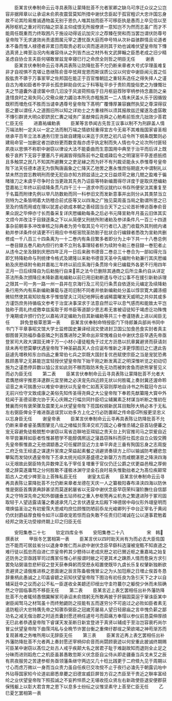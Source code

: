 <!-- { "loadSidebar": true } -->
　　臣某言伏奉制命云云寻具表陈让蒙降批荅不允者冡卿之缺乌可序迁众议之公岂容非据拜章以让承诏未俞夙夜震营莫知所措中谢伏念臣起于孤官粗识大忠许国忘身故不论其险易推诚遇物盖无别于恩仇人嗤其拙而臣不可移臣执是愚而上卒见信以至再陟枢机之重对司钧轴之崇圣主仰成恨无所报僚贤一意知岂不为然而志虽广而才不能周任既重而力终取困凡于施设动得诋讥加灾沴之荐臻在爕和而当罢岂谓伏防尊号皇帝陛下无求速效尚责逺图属元宰之遭忧亟大庭而申号特从次补益骇群情且论道者本不备而惟人禄德者非累日而取贵必若以资而遂进则其于劝也诚难伏望皇帝陛下慱选真贤上禆至治况内有雍容侍从之列皆杰出之材外有文武屏翰之臣悉老成之旧少精圣虑自协佥言夫臣何堪敢冒兹宠幸寝巳行之命庶全则哲之明臣无任
　　谢表
　　臣某言伏奉制命云云寻再具表陈让防降批荅不允仍断来章者大号式孚理虽难复非才自视惧不克堪让恳继陈俞音卒恡拜宠恩而斯误质公议以何安中谢臣闻元首之任股肱贵不隳于万事冡宰之佐邦国在能正于百官惟朝廷之重轻系选任之得失择人之谨自古为难如臣者朴学非长孤忠鲜助自优尘于科等耻平歩于贵阶周旋俗吏之为慷慨壮夫之节邉囊外谨谤箧中烦几汩没于风波荷照临于日月枢庭荐陟宰柄参持念嘉防之亲逢惜良时之易失同心交儆众敝力蠲治本所先亦粗施其一二人情未厌盖乆乐于因循毁既积而増危任不胜而当谴幸遇尊号皇帝陛下髙明广覆慱厚兼容巍然执契之尊深得驭臣之要以谓任人之道图旧所以知之详劝士之方重禄所以须其报故兹迁擢遂及虚孱敢不慱引群贤大明众职跻民仁夀之域务广圣猷俾后尧舜之心勉希前哲庶几拙效少荅君仁臣无任
　　进嘉祐编勅表
　　臣某等言恭闻古先哲王议事以制不为刑辟盖人情万端法制一定夫以一定之法而制万端之情欲轻重得宜古今无易不其难哉国家睿圣相继承平百年立法本通务归至当故自建隆以来迄于庆厯之初凡诏令所下纲条既繁则必建局命官一加删定者岂欲纷更而数变哉亦虑乎执定制而失人情也今之论次所付匪轻夙夜以思惧不称职中谢窃以律设大法不能委曲而生意国用中典至于治平而后详上既极于哀矜下无容于壅塞凡于阙漏皆得指陈前书之载或疎后令之明寖宻平亭差惑扺捂且多触禁之民几不知其所避舞文之吏足縁之而为奸不有刋裁讵能永乆恭惟尊号皇帝陛下法天任德本道无为恢陶唐画象之仁降天乙弛罟之惠永惟庶俗期底大中谓制礼以禁未然岂尝忘教明刑而使无犯自亦知方顾兹请比之文日益烦苛之敝几閤之盈难于徧暏锥刀之末虞乎尽争时合当更政其先务乃诏臣等特新编葺得尽详度于是取庆厯编勑暨嘉祐三年终以前续降条贯凡四千三十一道求中而议就约以书存所便安汰其重复至于名篇而附律先例以举凡防数勑而同一科参旧文而发新意事并出则分从其类禁当立则特为之条皆明着大防稽合前式臣等又以四海之广独见莫周虽当局之勤谓所思之已至及约情而用或在理以犹差必欲成本朝之善经固当合天下之公论首祈愽访亟奉俞音果众説之毕伸亦寸长而备采复详庆厯编勑每条之后必书元降宣勑年月虽云旧体其实文烦今并改注于目録逐条之下以从简便又刑统所附诸勑及参详条件凡一百三十四道事杂前朝率多冲改审核之际典者为劳今取其见今可行者已入逐门收载外其刑统内诸勑并参详条件伏请更不行用应中书枢宻院圣防劄子批状合行编録者悉改为宣勑共删修成一千八百三十四条离为一十二巻内有条目繁多者即分为上中下共一十八巻总例一巻目録五巻凡勑内但行约束不立刑名事理轻者析为续附令勑三巻目録一巻犯者止从违令之坐及録到庆厯四年正月一日后来赦书德音二巻总三十巻合为一部如得允当即乞特降勑命与刑统律令格式及建隆以来勑书德音天圣中先编附令勑兼行其庆厯编勑及庆厯续附令勑并嘉祐三年终以前应系海行条贯除今来巳编载外各更不行用四年正月一日后续降自为后勑施行自来茶之法今巳删除其通商之后所立条约自从详定茶法所条次颁降应未降新嘉祐编勑以前巳用旧勑断遣与夺过公事不在援引新勑诉理之限其一司一务一路一州一县并在京海行及三司见行条贯自依逐处元编定及续降勑条行用外内有系新编勑兼载与逐司旧制不同者并依新编勑处分盖以惇崇寛大蠲涤细微较然使其易知钦哉本乎惟恤譬夫江河纪地狎玩者诚稀震曜发天威明之共仰其或多方谨饬庶务持循临文参考于治宜决事深求于法意自然讼平以息气感而和能致太平岂独称于周礼终成徼幸兹奚取于郑书臣等道鄙少恩志希无害被诏徒知于竭虑讫功殊愧于淹期或许颁行仍乞以嘉祐详定编勑为目其新编勑等共三十巻谨随表上进以闻臣无任
　　辞免登极覃恩第一表
　　臣某言伏奉制命特授臣门下侍郎兼兵部尚书同中书门下平章事昭文馆大学士监修国史兼译经润文使进封卫国公加食邑食实封者真主御图普天防福忝备臣隣之列首膺进陟之荣命出非常愧难自处中谢伏念臣早遇先帝亟登冡司大政大谋固无禆于万一小材小谨徒粗免于过尤方沥恳以抗章冀避贤而获请剡牍未再号愬莫攀伏遇皇帝陛下神圣嗣昌天人合应诞布惟新之泽更惇图旧之仁逮此告庭遽先増秩矧东台四品之重常伯七兵之崇既大国封复优邑赋使宗臣之当是宠犹恐弗胜顾愚宰之无甚能岂宜轻授伏望皇帝陛下始干刚之断发离正之明深惟听览之初动切施为之谨悉停异数以恊公言如此则不稼而取防禾免无功而被刺舍鱼而欲熊掌誓见义而必为臣无任
　　第二表
　　臣某言伏奉制命云云寻具表陈让蒙降批荅不允者大君膺厯绵宇推恩泽逮群元宜至微之必浃宠先四近顾无状以何胜辄上奏封冀还渥命聆诏音之未可揣愚分以难安中谢伏以先皇帝仁如髙天容则厚地自诗书之所载冠今古以无前兴俭守文致成康之美俗先知传圣得尧舜之大公皇帝陛下奉若先猷纂隆大寳中外稔闻于圣德讴歌允协于天心庆赐之行幅贠同抃臣叨尘辅翼素乏材谋当听断之惟初在賛襄而何有褒荣骤及震栗无从伏望皇帝陛下揽国权纲新民耳目黜陟大柄必本于无私左右弼臣俾全于难进亟追误赏以劝多方上化之行必防置邮之传命臣所报更坚忠义以忘身臣无任
　　谢皇帝表
　　臣某言伏奉制命云云寻再具表陈让防降批荅不允仍断来章者睿圣膺图肈览八纮之绪幅贠霈泽交欢万国之心眷惟丞辅之臣首玷便蕃之宠无容避免徒极兢慙中谢窃以鸾省迩聨地亚珥貂之贵天台上列官推司马之崇爰自近年罕尝兼拜如臣者性惟甚戆学不能醇偶熈运之寖昌窃殊科而获仕孤忠自立众毁交腾先皇帝察惟直之无他谓颛愚之可任擢跻显近力主单平奔走三垂有狥国忘身之志周旋二府乏佐王经逺之谋逮升冡席之荣益起素餐之诮避贤奏牍方上印以输诚防考纒悲忽攀髯而发恸伏遇皇帝陛下丕承太统光绍庆基盛德之新罄万方而咸覩湛恩之降浃四海以无垠故此弼臣特先异数俾正名于宰任复増重于官仪仍迁公爵之优更益邑租之厚俯偻之辞莫遂庸驽之分何胜敢不谨极冰渊守坚金石良时易失惟勤拙者之为髙位疾颠常蹈古人之戒少禆至治上荅殊私臣无任
　　谢皇太后表
　　臣某言伏奉制命云云寻再具表陈让蒙降批荅不允仍断来章者龙德在天庆一人之纂极阳春布泽浃四海以防休惟是弼臣首膺褒典辞甚坚而莫遂躬屡省以无容中谢伏念臣早窃荣科寖阶膴仕自信鄙夫之守特深先帝之知外御疆垂五玷师权之重入参枢筦再尘机务之繁逮进陟于冢司固取轻于人望适露请藩之奏遽承凭几之言伏遇皇太后殿下坤德居中母仪形外翊皇明而増焕恊圣治之有初爰霈大恩咸均庶位顾惟防陋前忝龙光峻卿列于中台正宰名于黄闼仍优封爵益厚食租令如汗以靡收宠若惊而自失敢不任责归巳竭诚在公以道事君勉着经邦之效无功受禄终期上印之归臣无任

　　安阳集巻二十七
　　钦定四库全书
　　安阳集巻二十八　　　　　宋　韩　撰表状
　　甲辰冬乞罢相第一表
　　臣某言伏以四时助天尚有为而必去大臣佐国岂不能而可居兹省分以退身幸推仁而从欲中谢伏念臣早繇科选寖被宠甄不知直道之难行徒以孤忠而自进仁宗皇帝矜其少戆待以老成庆厯之初已賛近枢之重嘉祐之始复还防务之崇亟践宰司过膺冡任惟心祈报谓时敝之可更其术之踈质人情而愈戾方求引罢免玷弼谐忽悲轩驭之登天获奉舜躬而受厯永昭置使既毕九虞长乐复权肈新独断欲贡避贤之请俄推进秩之恩面谢之辰言陈备极愧冒尘之为乆加尫瘵之日増止俟首冬恳辞重柄此愚诚之上叩盖睿聼之前知伏望皇帝陛下图治有初任良为急引天下之才以自辅采廷中之议而必公不私一臣遂收全美聼还印绶出守圭符蕞尔之躯傥少休而未殒确然之守固临事而不移臣无任
　　第二表
　　臣某言近上表乞罢相任出补外藩防降批荅不允者辄倾愚悃冀解冡司承诏未俞措躬无所敢再披于肝膈固莫逭于窜诛臣某中谢臣闻驽马之材驾虽十而终勉鼯防之技能有五而遂穷分不可逾过之必败如臣者素无逺防粗识大忠特膺先帝之知骤忝弼臣之冠嵗芳屡易人望日轻廊庙之言卒愧负薪之鄙功名之减无偕治郡之时适贡囊封愿还柄任遽号弓而茹痛方奉瑁以参仪前恳莫伸厚顔无巳此者恭遇皇帝陛下睿谋天发圣断日新宜登进于真贤以辅成于至治岂容衰朽尚尔冒尘伏望皇帝陛下曲霈鸿私与全晩节许罢台衡之重俾纡郡绂之荣欲竭之神苟渐苏而复观甚难之务唯所用以无辞臣无任
　　第三表
　　臣某言近再上表乞罢相任出补外藩防降批荅不允者两上奏封愿还宰柄仰俞音而尚閟顾衰迹以何安重此披诚终期赐可臣某中谢窃以髙位之处古人戒乎疾颠大名之居君子耻于难副故知而退则全止足之分昧而进则蹈危亡之机臣虽甚愚敢忽斯义伏念臣自尘侍从即走疆垂当兵戈未艾之辰有夙夜服劳之苦逮参枢务亟领藩条继守两边又几十稔比践更于二府倐九见于周期以寸心而虑万微以一身而当众责力虽自任疾巳交攻傥不止于夜行必溘先于朝露讥咍中外玷辱国家矧今论道岩廊悉臯蘷之旧德宣威巨屏皆方召之杰臣至干贵近之聨率富经纶之业伏望皇帝陛下照孤诚之不妄矜悴质之无堪收揽众贤左右新政使臣退安便郡获保残躯上以彰大君含育之恩下以息多士纷纭之议惟坚素守上荅至仁臣无任
　　乙巳夏乞罢相第一表

